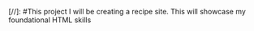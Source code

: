[//]: #This project I will be creating a recipe site. This will showcase my foundational HTML skills 
